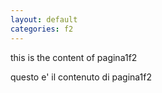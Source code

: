 ```yaml
---
layout: default
categories: f2
---
```





<div class="en">

this is the content of pagina1f2

</div>

<div class="it">

questo e' il contenuto di pagina1f2
</div>
